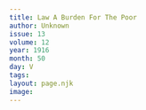 ```yaml
---
title: Law A Burden For The Poor
author: Unknown
issue: 13
volume: 12
year: 1916
month: 50
day: V
tags:
layout: page.njk
image:
---
```


